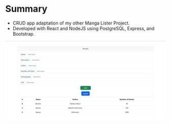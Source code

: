 # Summary
- CRUD app adaptation of my other Manga Lister Project.
- Developed with React and NodeJS using PostgreSQL, Express, and Bootstrap.



<p align="center">
  <img  src="Cover.png">
</p>


